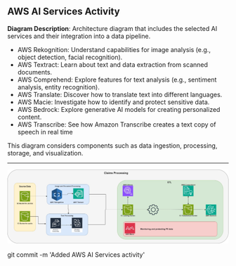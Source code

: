 ## AWS AI Services Activity

 **Diagram Description**:  Architecture diagram that includes the selected AI services and their integration into a data pipeline. 
 
* AWS Rekognition: Understand capabilities for image analysis (e.g., object detection, facial recognition).
* AWS Textract: Learn about text and data extraction from scanned documents.
* AWS Comprehend: Explore features for text analysis (e.g., sentiment analysis, entity recognition).
* AWS Translate: Discover how to translate text into different languages.
* AWS Macie: Investigate how to identify and protect sensitive data.
* AWS Bedrock: Explore generative AI models for creating personalized content.
* AWS Transcribe: See how Amazon Transcribe creates a text copy of speech in real time
 
 This diagram considers components such as data ingestion, processing, storage, and visualization.

 ---

![AWSAIServicesDiagram](AWSServiceDiagram.jpg)

 git commit -m 'Added AWS AI Services activity'